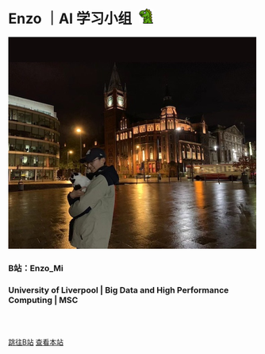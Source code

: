 

# Enzo ｜AI 学习小组$\;$ <img src="_media/dinosaur.png" width="30">

<!-- _coverpage.md -->



<!-- 背景图片 --> 

![封面](/_media/封面1.jpg)



 ### B站：Enzo_Mi

 ### University  of  Liverpool  |  Big Data and High Performance Computing  | MSC



</br>

</br>

[跳往B站](https://space.bilibili.com/94779326)
[查看本站](/README.md)









